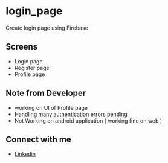 # login_page
Create login page using Firebase

## Screens
- Login page 
- Register page
- Profile page

## Note from Developer
- working on UI of Profile page
- Handling many authentication errors pending
- Not Working on android application ( working fine on web )

## Connect with me
- [Linkedin](https://www.linkedin.com/in/mansi-joshi-663aa81a0/)